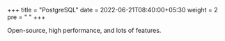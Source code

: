 +++
title = "PostgreSQL"
date =  2022-06-21T08:40:00+05:30
weight = 2
pre = "<i class='devicon-postgresql-plain'></i> "
+++

Open-source, high performance, and lots of features.


## 